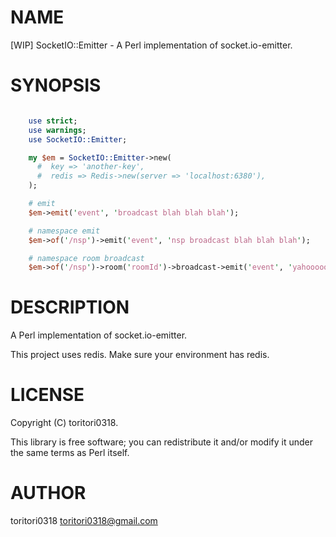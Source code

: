 # NAME

[WIP] SocketIO::Emitter - A Perl implementation of socket.io-emitter.

# SYNOPSIS

```perl

    use strict;
    use warnings;
    use SocketIO::Emitter;

    my $em = SocketIO::Emitter->new(
      #  key => 'another-key',
      #  redis => Redis->new(server => 'localhost:6380'),
    );

    # emit
    $em->emit('event', 'broadcast blah blah blah');

    # namespace emit
    $em->of('/nsp')->emit('event', 'nsp broadcast blah blah blah');

    # namespace room broadcast
    $em->of('/nsp')->room('roomId')->broadcast->emit('event', 'yahooooooo!!!!');

```

# DESCRIPTION

A Perl implementation of socket.io-emitter.

This project uses redis. Make sure your environment has redis.

# LICENSE

Copyright (C) toritori0318.

This library is free software; you can redistribute it and/or modify
it under the same terms as Perl itself.

# AUTHOR

toritori0318 <toritori0318@gmail.com>
